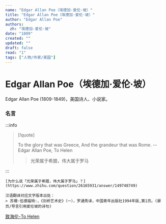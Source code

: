 ```yaml
---
name: "Edgar Allan Poe（埃德加·爱伦·坡）"
title: "Edgar Allan Poe（埃德加·爱伦·坡）"
author: "Edgar Allan Poe"
authors:
  zh: "埃德加·爱伦·坡"
date: "1809"
created: ""
updated: ""
draft: false
read: "1"
tags: ["人物/作家/美国"]
---
```


# Edgar Allan Poe（埃德加·爱伦·坡）

Edgar Allan Poe (1809-1849)，美国诗人、小说家。

### 名言

:::info

> [!quote]
>
> To the glory that was Greece, And the grandeur that was Rome.
> -- Edgar Allan Poe, To Helen
>
> > 光荣属于希腊，伟大属于罗马

:::

```
[为什么说「光荣属于希腊，伟大属于罗马」？](https://www.zhihu.com/question/26165931/answer/149748749)

汉语翻译对应文字版本出处：
> 苏珊·伍德福特:，《剑桥艺术史》（一），罗通秀译，中国青年出版社1994年版,第1页。(扉页/导言引用爱伦坡的诗句)
```

[致海伦-To Helen](../post/poe-1831.md)
